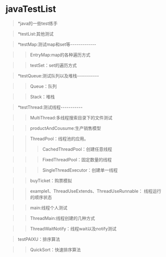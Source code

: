 # javaTestList
>*java的一些test练手



>*testList:其他测试



>*testMap:测试map和set等-------------



>>EntryMap:map的各种遍历方式

>>testSet：set的遍历方式

>*testQueue:测试队列以及堆栈-----------



>>Queue：队列

>>Stack：堆栈

>*testThread:测试线程-----------



>>MultiThread:多线程搜索目录下的文件测试

>>productAndCousume:生产销售模型

>>ThreadPool：线程池的应用。
>>>CachedThreadPool：创建任意线程

>>>FixedThreadPool：固定数量的线程

>>>SingleThreadExecutor：创建单一线程

>>buyTicket：购票模拟

>>example1、ThreadUseExtends、ThreadUseRunnable：
线程运行的顺序状态

>>main:线程个人测试

>>ThreadMain:线程创建的几种方式

>>ThreadWaitNotify：线程wait以及notify测试

>testPAIXU：排序算法

>>QuickSort：快速排序算法

